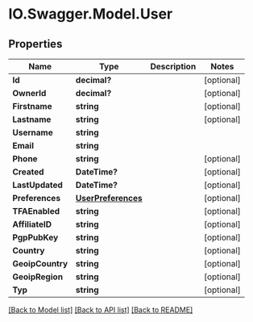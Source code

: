 # IO.Swagger.Model.User
## Properties

Name | Type | Description | Notes
------------ | ------------- | ------------- | -------------
**Id** | **decimal?** |  | [optional] 
**OwnerId** | **decimal?** |  | [optional] 
**Firstname** | **string** |  | [optional] 
**Lastname** | **string** |  | [optional] 
**Username** | **string** |  | 
**Email** | **string** |  | 
**Phone** | **string** |  | [optional] 
**Created** | **DateTime?** |  | [optional] 
**LastUpdated** | **DateTime?** |  | [optional] 
**Preferences** | [**UserPreferences**](UserPreferences.md) |  | [optional] 
**TFAEnabled** | **string** |  | [optional] 
**AffiliateID** | **string** |  | [optional] 
**PgpPubKey** | **string** |  | [optional] 
**Country** | **string** |  | [optional] 
**GeoipCountry** | **string** |  | [optional] 
**GeoipRegion** | **string** |  | [optional] 
**Typ** | **string** |  | [optional] 

[[Back to Model list]](../README.md#documentation-for-models) [[Back to API list]](../README.md#documentation-for-api-endpoints) [[Back to README]](../README.md)

